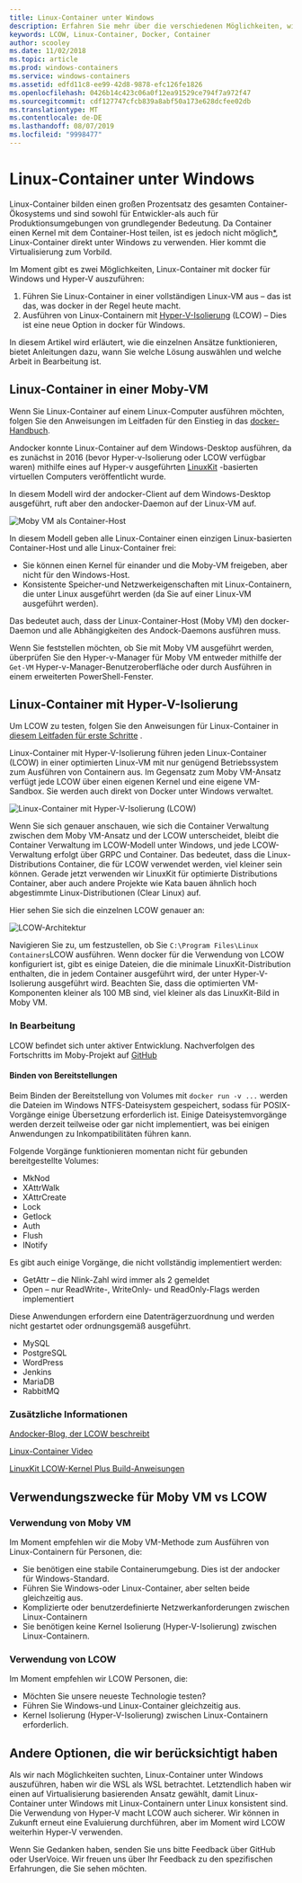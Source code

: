 ```yaml
---
title: Linux-Container unter Windows
description: Erfahren Sie mehr über die verschiedenen Möglichkeiten, wie Sie mit Hyper-V Linux-Container unter Windows ausführen können, als ob Sie systemeigen sind.
keywords: LCOW, Linux-Container, Docker, Container
author: scooley
ms.date: 11/02/2018
ms.topic: article
ms.prod: windows-containers
ms.service: windows-containers
ms.assetid: edfd11c8-ee99-42d8-9878-efc126fe1826
ms.openlocfilehash: 0426b14c423c06a0f12ea91529ce794f7a972f47
ms.sourcegitcommit: cdf127747cfcb839a8abf50a173e628dcfee02db
ms.translationtype: MT
ms.contentlocale: de-DE
ms.lasthandoff: 08/07/2019
ms.locfileid: "9998477"
---
```

# <a name="linux-containers-on-windows"></a>Linux-Container unter Windows

Linux-Container bilden einen großen Prozentsatz des gesamten Container-Ökosystems und sind sowohl für Entwickler-als auch für Produktionsumgebungen von grundlegender Bedeutung.  Da Container einen Kernel mit dem Container-Host teilen, ist es jedoch nicht möglich[*](linux-containers.md#other-options-we-considered), Linux-Container direkt unter Windows zu verwenden.  Hier kommt die Virtualisierung zum Vorbild.

Im Moment gibt es zwei Möglichkeiten, Linux-Container mit docker für Windows und Hyper-V auszuführen:

1. Führen Sie Linux-Container in einer vollständigen Linux-VM aus – das ist das, was docker in der Regel heute macht.
1. Ausführen von Linux-Containern mit [Hyper-V-Isolierung](../manage-containers/hyperv-container.md) (LCOW) – Dies ist eine neue Option in docker für Windows.

In diesem Artikel wird erläutert, wie die einzelnen Ansätze funktionieren, bietet Anleitungen dazu, wann Sie welche Lösung auswählen und welche Arbeit in Bearbeitung ist.

## <a name="linux-containers-in-a-moby-vm"></a>Linux-Container in einer Moby-VM

Wenn Sie Linux-Container auf einem Linux-Computer ausführen möchten, folgen Sie den Anweisungen im Leitfaden für den Einstieg in das [docker-Handbuch](https://docs.docker.com/docker-for-windows/).

Andocker konnte Linux-Container auf dem Windows-Desktop ausführen, da es zunächst in 2016 (bevor Hyper-v-Isolierung oder LCOW verfügbar waren) mithilfe eines auf Hyper-v ausgeführten [LinuxKit](https://github.com/linuxkit/linuxkit) -basierten virtuellen Computers veröffentlicht wurde.

In diesem Modell wird der andocker-Client auf dem Windows-Desktop ausgeführt, ruft aber den andocker-Daemon auf der Linux-VM auf.

![Moby VM als Container-Host](media/MobyVM.png)

In diesem Modell geben alle Linux-Container einen einzigen Linux-basierten Container-Host und alle Linux-Container frei:

* Sie können einen Kernel für einander und die Moby-VM freigeben, aber nicht für den Windows-Host.
* Konsistente Speicher-und Netzwerkeigenschaften mit Linux-Containern, die unter Linux ausgeführt werden (da Sie auf einer Linux-VM ausgeführt werden).

Das bedeutet auch, dass der Linux-Container-Host (Moby VM) den docker-Daemon und alle Abhängigkeiten des Andock-Daemons ausführen muss.

Wenn Sie feststellen möchten, ob Sie mit Moby VM ausgeführt werden, überprüfen Sie den Hyper-v-Manager für Moby VM entweder mithilfe der `Get-VM` Hyper-v-Manager-Benutzeroberfläche oder durch Ausführen in einem erweiterten PowerShell-Fenster.

## <a name="linux-containers-with-hyper-v-isolation"></a>Linux-Container mit Hyper-V-Isolierung

Um LCOW zu testen, folgen Sie den Anweisungen für Linux-Container in [diesem Leitfaden für erste Schritte](../quick-start/quick-start-windows-10.md) .

Linux-Container mit Hyper-V-Isolierung führen jeden Linux-Container (LCOW) in einer optimierten Linux-VM mit nur genügend Betriebssystem zum Ausführen von Containern aus.  Im Gegensatz zum Moby VM-Ansatz verfügt jede LCOW über einen eigenen Kernel und eine eigene VM-Sandbox.  Sie werden auch direkt von Docker unter Windows verwaltet.

![Linux-Container mit Hyper-V-Isolierung (LCOW)](media/lcow-approach.png)

Wenn Sie sich genauer anschauen, wie sich die Container Verwaltung zwischen dem Moby VM-Ansatz und der LCOW unterscheidet, bleibt die Container Verwaltung im LCOW-Modell unter Windows, und jede LCOW-Verwaltung erfolgt über GRPC und Container.  Das bedeutet, dass die Linux-Distributions Container, die für LCOW verwendet werden, viel kleiner sein können.  Gerade jetzt verwenden wir LinuxKit für optimierte Distributions Container, aber auch andere Projekte wie Kata bauen ähnlich hoch abgestimmte Linux-Distributionen (Clear Linux) auf.

Hier sehen Sie sich die einzelnen LCOW genauer an:

![LCOW-Architektur](media/lcow.png)

Navigieren Sie zu, um festzustellen, ob Sie `C:\Program Files\Linux Containers`LCOW ausführen. Wenn docker für die Verwendung von LCOW konfiguriert ist, gibt es einige Dateien, die die minimale LinuxKit-Distribution enthalten, die in jedem Container ausgeführt wird, der unter Hyper-V-Isolierung ausgeführt wird.  Beachten Sie, dass die optimierten VM-Komponenten kleiner als 100 MB sind, viel kleiner als das LinuxKit-Bild in Moby VM.

### <a name="work-in-progress"></a>In Bearbeitung

LCOW befindet sich unter aktiver Entwicklung. Nachverfolgen des Fortschritts im Moby-Projekt auf [GitHub](https://github.com/moby/moby/issues/33850)

#### <a name="bind-mounts"></a>Binden von Bereitstellungen

Beim Binden der Bereitstellung von Volumes mit `docker run -v ...` werden die Dateien im Windows NTFS-Dateisystem gespeichert, sodass für POSIX-Vorgänge einige Übersetzung erforderlich ist. Einige Dateisystemvorgänge werden derzeit teilweise oder gar nicht implementiert, was bei einigen Anwendungen zu Inkompatibilitäten führen kann.

Folgende Vorgänge funktionieren momentan nicht für gebunden bereitgestellte Volumes:

* MkNod
* XAttrWalk
* XAttrCreate
* Lock
* Getlock
* Auth
* Flush
* INotify

Es gibt auch einige Vorgänge, die nicht vollständig implementiert werden:

* GetAttr – die Nlink-Zahl wird immer als 2 gemeldet
* Open – nur ReadWrite-, WriteOnly- und ReadOnly-Flags werden implementiert

Diese Anwendungen erfordern eine Datenträgerzuordnung und werden nicht gestartet oder ordnungsgemäß ausgeführt.

* MySQL
* PostgreSQL
* WordPress
* Jenkins
* MariaDB
* RabbitMQ

### <a name="extra-information"></a>Zusätzliche Informationen

[Andocker-Blog, der LCOW beschreibt](https://blog.docker.com/2017/11/docker-for-windows-17-11/)

[Linux-Container Video](https://sec.ch9.ms/ch9/1e5a/08ff93f2-987e-4f8d-8036-2570dcac1e5a/LinuxContainer.mp4)

[LinuxKit LCOW-Kernel Plus Build-Anweisungen](https://github.com/linuxkit/lcow)

## <a name="when-to-use-moby-vm-vs-lcow"></a>Verwendungszwecke für Moby VM vs LCOW

### <a name="when-to-use-moby-vm"></a>Verwendung von Moby VM

Im Moment empfehlen wir die Moby VM-Methode zum Ausführen von Linux-Containern für Personen, die:

- Sie benötigen eine stabile Containerumgebung.  Dies ist der andocker für Windows-Standard.
- Führen Sie Windows-oder Linux-Container, aber selten beide gleichzeitig aus.
- Komplizierte oder benutzerdefinierte Netzwerkanforderungen zwischen Linux-Containern
- Sie benötigen keine Kernel Isolierung (Hyper-V-Isolierung) zwischen Linux-Containern.

### <a name="when-to-use-lcow"></a>Verwendung von LCOW

Im Moment empfehlen wir LCOW Personen, die:

- Möchten Sie unsere neueste Technologie testen?
- Führen Sie Windows-und Linux-Container gleichzeitig aus.
- Kernel Isolierung (Hyper-V-Isolierung) zwischen Linux-Containern erforderlich.

## <a name="other-options-we-considered"></a>Andere Optionen, die wir berücksichtigt haben

Als wir nach Möglichkeiten suchten, Linux-Container unter Windows auszuführen, haben wir die WSL als WSL betrachtet. Letztendlich haben wir einen auf Virtualisierung basierenden Ansatz gewählt, damit Linux-Container unter Windows mit Linux-Containern unter Linux konsistent sind. Die Verwendung von Hyper-V macht LCOW auch sicherer. Wir können in Zukunft erneut eine Evaluierung durchführen, aber im Moment wird LCOW weiterhin Hyper-V verwenden.

Wenn Sie Gedanken haben, senden Sie uns bitte Feedback über GitHub oder UserVoice.  Wir freuen uns über Ihr Feedback zu den spezifischen Erfahrungen, die Sie sehen möchten.
